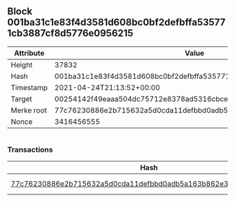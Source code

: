 ## Block 001ba31c1e83f4d3581d608bc0bf2defbffa535771cb3887cf8d5776e0956215

Attribute | Value
--- | ---
Height | 37832
Hash | 001ba31c1e83f4d3581d608bc0bf2defbffa535771cb3887cf8d5776e0956215
Timestamp | 2021-04-24T21:13:52+00:00
Target | 00254142f49eaaa504dc75712e8378ad5316cbcead634704b3734b6271167cc4
Merke root | 77c76230886e2b715632a5d0cda11defbbd0adb5a163b862e39ccf5a5e9c4668
Nonce | 3416456555

```

```

### Transactions

Hash | Amount
--- | ---
[77c76230886e2b715632a5d0cda11defbbd0adb5a163b862e39ccf5a5e9c4668](77c76230886e2b715632a5d0cda11defbbd0adb5a163b862e39ccf5a5e9c4668.md) | 10.00000000 SKEPTI 
